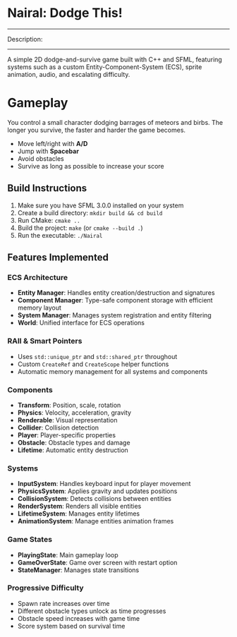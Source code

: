 # Nairal: Dodge This! #

************
Description: 
************
A simple 2D dodge-and-survive game built with C++ and SFML, featuring systems such as a custom Entity-Component-System (ECS), sprite animation, audio, and escalating difficulty.

# Gameplay
You control a small character dodging barrages of meteors and birbs. The longer you survive, the faster and harder the game becomes.

- Move left/right with **A/D**
- Jump with **Spacebar**
- Avoid obstacles
- Survive as long as possible to increase your score

## Build Instructions ##

1. Make sure you have SFML 3.0.0 installed on your system
2. Create a build directory: `mkdir build && cd build`
3. Run CMake: `cmake ..`
4. Build the project: `make` (or `cmake --build .`)
5. Run the executable: `./Nairal`

## Features Implemented

### ECS Architecture
- **Entity Manager**: Handles entity creation/destruction and signatures
- **Component Manager**: Type-safe component storage with efficient memory layout
- **System Manager**: Manages system registration and entity filtering
- **World**: Unified interface for ECS operations

### RAII & Smart Pointers
- Uses `std::unique_ptr` and `std::shared_ptr` throughout
- Custom `CreateRef` and `CreateScope` helper functions
- Automatic memory management for all systems and components

### Components
- **Transform**: Position, scale, rotation
- **Physics**: Velocity, acceleration, gravity
- **Renderable**: Visual representation
- **Collider**: Collision detection
- **Player**: Player-specific properties
- **Obstacle**: Obstacle types and damage
- **Lifetime**: Automatic entity destruction

### Systems
- **InputSystem**: Handles keyboard input for player movement
- **PhysicsSystem**: Applies gravity and updates positions
- **CollisionSystem**: Detects collisions between entities
- **RenderSystem**: Renders all visible entities
- **LifetimeSystem**: Manages entity lifetimes
- **AnimationSystem**: Manage entities animation frames

### Game States
- **PlayingState**: Main gameplay loop
- **GameOverState**: Game over screen with restart option
- **StateManager**: Manages state transitions

### Progressive Difficulty
- Spawn rate increases over time
- Different obstacle types unlock as time progresses
- Obstacle speed increases with game time
- Score system based on survival time
